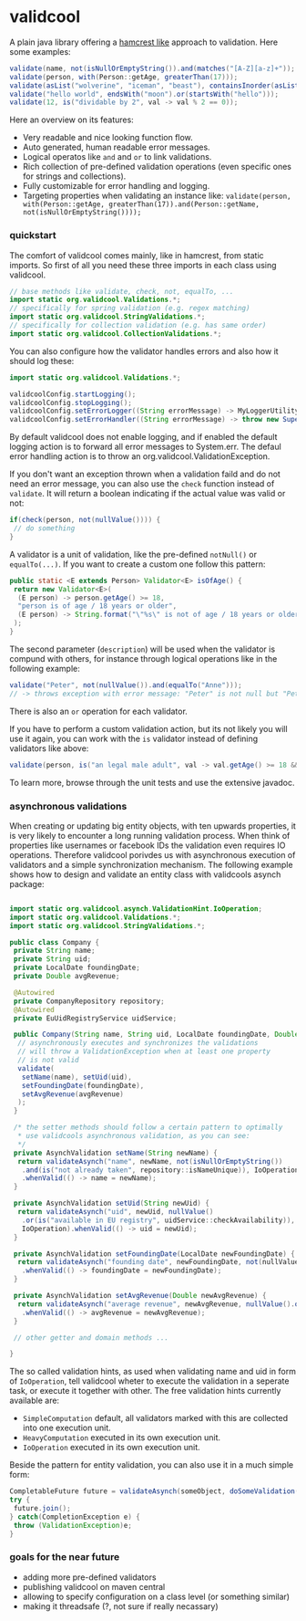 # validcool

A plain java library offering a [hamcrest like](https://code.google.com/p/hamcrest/) approach to validation. Here some examples:

```java
validate(name, not(isNullOrEmptyString()).and(matches("[A-Z][a-z]+"));
validate(person, with(Person::getAge, greaterThan(17)));
validate(asList("wolverine", "iceman", "beast"), containsInorder(asList("storm", "xavier", "wolverine", "iceman", "beast", "rouge")));
validate("hello world", endsWith("moon").or(startsWith("hello")));
validate(12, is("dividable by 2", val -> val % 2 == 0));
```

Here an overview on its features:

* Very readable and nice looking function flow.
* Auto generated, human readable error messages.
* Logical operatos like `and` and `or` to link validations.
* Rich collection of pre-defined validation operations (even specific ones for strings and collections).
* Fully customizable for error handling and logging.
* Targeting properties when validating an instance like: `validate(person, with(Person::getAge, greaterThan(17)).and(Person::getName, not(isNullOrEmptyString())));`

### quickstart
The comfort of validcool comes mainly, like in hamcrest, from static imports. So first of all you need these three imports in each class using validcool.

```java
// base methods like validate, check, not, equalTo, ...
import static org.validcool.Validations.*;
// specifically for spring validation (e.g. regex matching)
import static org.validcool.StringValidations.*;
// specifically for collection validation (e.g. has same order)
import static org.validcool.CollectionValidations.*;
```

You can also configure how the validator handles errors and also how it should log these:

```java
import static org.validcool.Validations.*;

validcoolConfig.startLogging();
validcoolConfig.stopLogging();
validcoolConfig.setErrorLogger((String errorMessage) -> MyLoggerUtility.logValidationError(errorMessage));
validcoolConfig.setErrorHandler((String errorMessage) -> throw new SuperCoolAndCustomValidationException(errorMessage));
```

By default validcool does not enable logging, and if enabled the default logging action is to forward all error messages to System.err.
The defaul error handling action is to throw an org.validcool.ValidationException.

If you don't want an exception thrown when a validation faild and do not need an error message, you can also use the `check` function instead of `validate`. It will return a boolean indicating if the actual value was valid or not:

```java
if(check(person, not(nullValue()))) {
 // do something
}
```

A validator is a unit of validation, like the pre-defined `notNull()` or `equalTo(...)`. If you want to create a custom one follow this pattern:

```java
public static <E extends Person> Validator<E> isOfAge() {
 return new Validator<E>(
  (E person) -> person.getAge() >= 18,
  "person is of age / 18 years or older",
  (E person) -> String.format("\"%s\" is not of age / 18 years or older", person.toString())
 );
}
```

The second parameter (`description`) will be used when the validator is compund with others, for instance through logical operations like in the following example:

```java
validate("Peter", not(nullValue()).and(equalTo("Anne")));
// -> throws exception with error message: "Peter" is not null but "Peter" not equal to "Anne"
```

There is also an `or` operation for each validator.

If you have to perform a custom validation action, but its not likely you will use it again, you can work with the `is` validator instead of defining validators like above:
```java
validate(person, is("an legal male adult", val -> val.getAge() >= 18 && val.getGender() == Gender.MALE));
```

To learn more, browse through the unit tests and use the extensive javadoc.

### asynchronous validations
When creating or updating big entity objects, with ten upwards properties, it is very likely to encounter a long running validation process. When think of properties like usernames or facebook IDs the validation even requires IO operations. Therefore validcool porivdes us with asynchronous execution of validators and a simple synchronization mechanism. The following example shows how to design and validate an entity class with validcools asynch package:

```java

import static org.validcool.asynch.ValidationHint.IoOperation;
import static org.validcool.Validations.*;
import static org.validcool.StringValidations.*;

public class Company {
 private String name;
 private String uid;
 private LocalDate foundingDate;
 private Double avgRevenue;

 @Autowired
 private CompanyRepository repository;
 @Autowired
 private EuUidRegistryService uidService;

 public Company(String name, String uid, LocalDate foundingDate, Double avgRevenue) {
  // asynchronously executes and synchronizes the validations
  // will throw a ValidationException when at least one property
  // is not valid
  validate(
   setName(name), setUid(uid),
   setFoundingDate(foundingDate),
   setAvgRevenue(avgRevenue)
  );
 }

 /* the setter methods should follow a certain pattern to optimally
  * use validcools asynchronous validation, as you can see:
  */
 private AsynchValidation setName(String newName) {
  return validateAsynch("name", newName, not(isNullOrEmptyString())
   .and(is("not already taken", repository::isNameUnique)), IoOperation)
   .whenValid(() -> name = newName);
 }

 private AsynchValidation setUid(String newUid) {
  return validateAsynch("uid", newUid, nullValue()
   .or(is("available in EU registry", uidService::checkAvailability)),
   IoOperation).whenValid(() -> uid = newUid);
 }

 private AsynchValidation setFoundingDate(LocalDate newFoundingDate) {
  return validateAsynch("founding date", newFoundingDate, not(nullValue).and(lowerThan(LocalDate.now())))
   .whenValid(() -> foundingDate = newFoundingDate);
 }

 private AsynchValidation setAvgRevenue(Double newAvgRevenue) {
  return validateAsynch("average revenue", newAvgRevenue, nullValue().or(greaterThan(0.0)))
   .whenValid(() -> avgRevenue = newAvgRevenue);
 }

 // other getter and domain methods ...

}
```
The so called validation hints, as used when validating name and uid in form of `IoOperation`, tell validcool wheter to execute the validation in a seperate task, or execute it together with other. The free validation hints currently available are:

* `SimpleComputation` default, all validators marked with this are collected into one execution unit.
* `HeavyComputation` executed in its own execution unit.
* `IoOperation` executed in its own execution unit.

Beside the pattern for entity validation, you can also use it in a much simple form:

```java
CompletableFuture future = validateAsynch(someObject, doSomeValidation()).run();
try {
 future.join();
} catch(CompletionException e) {
 throw (ValidationException)e;
}
```

### goals for the near future

* adding more pre-defined validators
* publishing validcool on maven central
* allowing to specify configuration on a class level (or something similar)
* making it threadsafe (?, not sure if really necassary)
